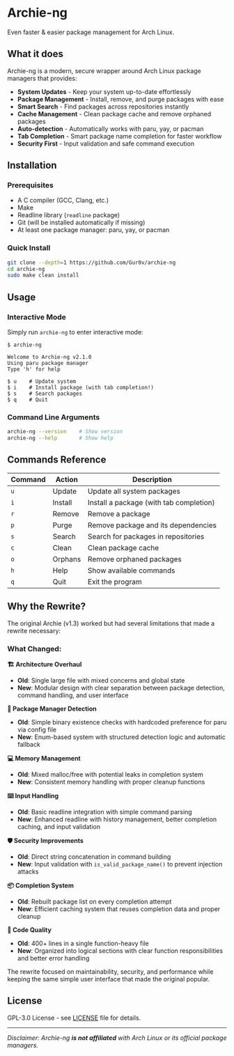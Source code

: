 # Archie-ng

Even faster & easier package management for Arch Linux.

## What it does

Archie-ng is a modern, secure wrapper around Arch Linux package managers that provides:

- **System Updates** - Keep your system up-to-date effortlessly
- **Package Management** - Install, remove, and purge packages with ease
- **Smart Search** - Find packages across repositories instantly
- **Cache Management** - Clean package cache and remove orphaned packages
- **Auto-detection** - Automatically works with paru, yay, or pacman
- **Tab Completion** - Smart package name completion for faster workflow
- **Security First** - Input validation and safe command execution

## Installation

### Prerequisites
- A C compiler (GCC, Clang, etc.)
- Make
- Readline library (`readline` package)
- Git (will be installed automatically if missing)
- At least one package manager: paru, yay, or pacman

### Quick Install
```bash
git clone --depth=1 https://github.com/Gur0v/archie-ng
cd archie-ng
sudo make clean install
```

## Usage

### Interactive Mode
Simply run `archie-ng` to enter interactive mode:

```
$ archie-ng

Welcome to Archie-ng v2.1.0
Using paru package manager
Type 'h' for help

$ u    # Update system
$ i    # Install package (with tab completion!)
$ s    # Search packages
$ q    # Quit
```

### Command Line Arguments
```bash
archie-ng --version    # Show version
archie-ng --help       # Show help
```

## Commands Reference

| Command | Action | Description |
|---------|--------|-------------|
| `u` | Update | Update all system packages |
| `i` | Install | Install a package (with tab completion) |
| `r` | Remove | Remove a package |
| `p` | Purge | Remove package and its dependencies |
| `s` | Search | Search for packages in repositories |
| `c` | Clean | Clean package cache |
| `o` | Orphans | Remove orphaned packages |
| `h` | Help | Show available commands |
| `q` | Quit | Exit the program |

## Why the Rewrite?

The original Archie (v1.3) worked but had several limitations that made a rewrite necessary:

### What Changed:

**🏗️ Architecture Overhaul**
- **Old**: Single large file with mixed concerns and global state
- **New**: Modular design with clear separation between package detection, command handling, and user interface

**🔧 Package Manager Detection**
- **Old**: Simple binary existence checks with hardcoded preference for paru via config file
- **New**: Enum-based system with structured detection logic and automatic fallback

**💻 Memory Management**
- **Old**: Mixed malloc/free with potential leaks in completion system
- **New**: Consistent memory handling with proper cleanup functions

**⌨️ Input Handling**
- **Old**: Basic readline integration with simple command parsing
- **New**: Enhanced readline with history management, better completion caching, and input validation

**🛡️ Security Improvements**
- **Old**: Direct string concatenation in command building
- **New**: Input validation with `is_valid_package_name()` to prevent injection attacks

**📦 Completion System**
- **Old**: Rebuilt package list on every completion attempt
- **New**: Efficient caching system that reuses completion data and proper cleanup

**🎯 Code Quality**
- **Old**: 400+ lines in a single function-heavy file
- **New**: Organized into logical sections with clear function responsibilities and better error handling

The rewrite focused on maintainability, security, and performance while keeping the same simple user interface that made the original popular.

## License

GPL-3.0 License - see [LICENSE](LICENSE) file for details.

---

*Disclaimer: Archie-ng **is not affiliated** with Arch Linux or its official package managers.*
